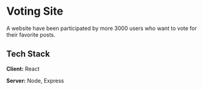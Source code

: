 
# Voting Site

A website have been participated by more 3000 users who want to vote for their favorite posts.



## Tech Stack

**Client:** React

**Server:** Node, Express

